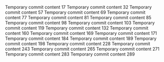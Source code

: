 Temporary commit content 17
Temporary commit content 32
Temporary commit content 57
Temporary commit content 69
Temporary commit content 77
Temporary commit content 81
Temporary commit content 85
Temporary commit content 98
Temporary commit content 103
Temporary commit content 119
Temporary commit content 132
Temporary commit content 160
Temporary commit content 169
Temporary commit content 171
Temporary commit content 184
Temporary commit content 189
Temporary commit content 198
Temporary commit content 228
Temporary commit content 243
Temporary commit content 265
Temporary commit content 271
Temporary commit content 283
Temporary commit content 289
